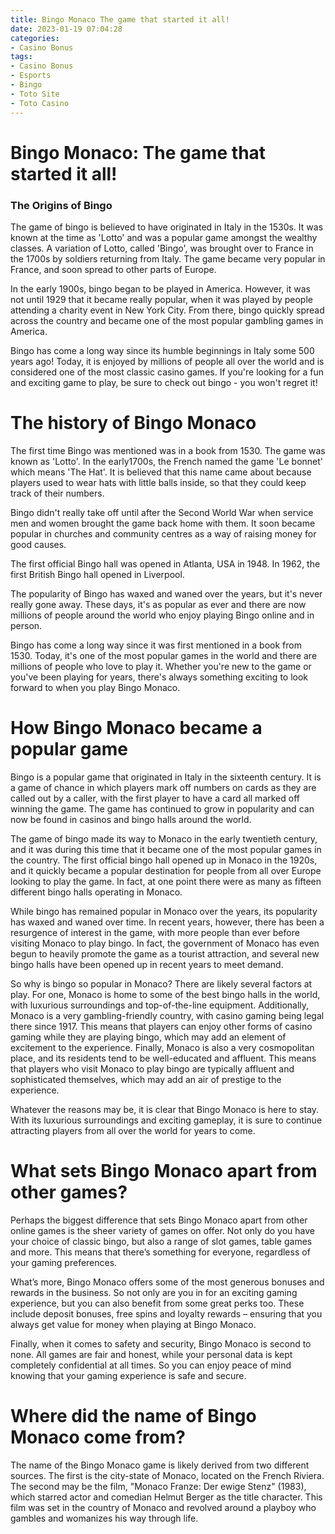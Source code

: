```yaml
---
title: Bingo Monaco The game that started it all!
date: 2023-01-19 07:04:28
categories:
- Casino Bonus
tags:
- Casino Bonus
- Esports
- Bingo
- Toto Site
- Toto Casino
---
```



#  Bingo Monaco: The game that started it all!

### The Origins of Bingo

The game of bingo is believed to have originated in Italy in the 1530s. It was known at the time as 'Lotto' and was a popular game amongst the wealthy classes. A variation of Lotto, called 'Bingo', was brought over to France in the 1700s by soldiers returning from Italy. The game became very popular in France, and soon spread to other parts of Europe.

In the early 1900s, bingo began to be played in America. However, it was not until 1929 that it became really popular, when it was played by people attending a charity event in New York City. From there, bingo quickly spread across the country and became one of the most popular gambling games in America.

Bingo has come a long way since its humble beginnings in Italy some 500 years ago! Today, it is enjoyed by millions of people all over the world and is considered one of the most classic casino games. If you're looking for a fun and exciting game to play, be sure to check out bingo - you won't regret it!

#  The history of Bingo Monaco

The first time Bingo was mentioned was in a book from 1530. The game was known as 'Lotto'. In the early1700s, the French named the game 'Le bonnet' which means 'The Hat'. It is believed that this name came about because players used to wear hats with little balls inside, so that they could keep track of their numbers.

Bingo didn't really take off until after the Second World War when service men and women brought the game back home with them. It soon became popular in churches and community centres as a way of raising money for good causes.

The first official Bingo hall was opened in Atlanta, USA in 1948. In 1962, the first British Bingo hall opened in Liverpool.

The popularity of Bingo has waxed and waned over the years, but it's never really gone away. These days, it's as popular as ever and there are now millions of people around the world who enjoy playing Bingo online and in person.

Bingo has come a long way since it was first mentioned in a book from 1530. Today, it's one of the most popular games in the world and there are millions of people who love to play it. Whether you're new to the game or you've been playing for years, there's always something exciting to look forward to when you play Bingo Monaco.

#  How Bingo Monaco became a popular game

Bingo is a popular game that originated in Italy in the sixteenth century. It is a game of chance in which players mark off numbers on cards as they are called out by a caller, with the first player to have a card all marked off winning the game. The game has continued to grow in popularity and can now be found in casinos and bingo halls around the world.

The game of bingo made its way to Monaco in the early twentieth century, and it was during this time that it became one of the most popular games in the country. The first official bingo hall opened up in Monaco in the 1920s, and it quickly became a popular destination for people from all over Europe looking to play the game. In fact, at one point there were as many as fifteen different bingo halls operating in Monaco.

While bingo has remained popular in Monaco over the years, its popularity has waxed and waned over time. In recent years, however, there has been a resurgence of interest in the game, with more people than ever before visiting Monaco to play bingo. In fact, the government of Monaco has even begun to heavily promote the game as a tourist attraction, and several new bingo halls have been opened up in recent years to meet demand.

So why is bingo so popular in Monaco? There are likely several factors at play. For one, Monaco is home to some of the best bingo halls in the world, with luxurious surroundings and top-of-the-line equipment. Additionally, Monaco is a very gambling-friendly country, with casino gaming being legal there since 1917. This means that players can enjoy other forms of casino gaming while they are playing bingo, which may add an element of excitement to the experience. Finally, Monaco is also a very cosmopolitan place, and its residents tend to be well-educated and affluent. This means that players who visit Monaco to play bingo are typically affluent and sophisticated themselves, which may add an air of prestige to the experience.

Whatever the reasons may be, it is clear that Bingo Monaco is here to stay. With its luxurious surroundings and exciting gameplay, it is sure to continue attracting players from all over the world for years to come.

#  What sets Bingo Monaco apart from other games?

Perhaps the biggest difference that sets Bingo Monaco apart from other online games is the sheer variety of games on offer. Not only do you have your choice of classic bingo, but also a range of slot games, table games and more. This means that there’s something for everyone, regardless of your gaming preferences.

What’s more, Bingo Monaco offers some of the most generous bonuses and rewards in the business. So not only are you in for an exciting gaming experience, but you can also benefit from some great perks too. These include deposit bonuses, free spins and loyalty rewards – ensuring that you always get value for money when playing at Bingo Monaco.

Finally, when it comes to safety and security, Bingo Monaco is second to none. All games are fair and honest, while your personal data is kept completely confidential at all times. So you can enjoy peace of mind knowing that your gaming experience is safe and secure.

#  Where did the name of Bingo Monaco come from?

The name of the Bingo Monaco game is likely derived from two different sources. The first is the city-state of Monaco, located on the French Riviera. The second may be the film, "Monaco Franze: Der ewige Stenz" (1983), which starred actor and comedian Helmut Berger as the title character. This film was set in the country of Monaco and revolved around a playboy who gambles and womanizes his way through life.